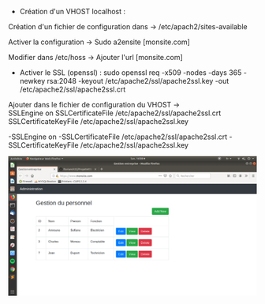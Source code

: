 
- Création d'un VHOST localhost : 

Création d'un fichier de configuration dans -> /etc/apach2/sites-available

Activer la configuration -> Sudo a2ensite [monsite.com]

Modifier dans /etc/hoss -> Ajouter l'url [monsite.com]


- Activer le SSL (openssl) : sudo openssl req -x509 -nodes -days 365 -newkey rsa:2048 -keyout /etc/apache2/ssl/apache2ssl.key -out /etc/apache2/ssl/apache2ssl.crt

Ajouter dans le fichier de configuration du VHOST ->  
SSLEngine on
SSLCertificateFile /etc/apache2/ssl/apache2ssl.crt
SSLCertificateKeyFile /etc/apache2/ssl/apache2ssl.key

-SSLEngine on
-SSLCertificateFile /etc/apache2/ssl/apache2ssl.crt
-SSLCertificateKeyFile /etc/apache2/ssl/apache2ssl.key

![alt text](https://github.com/florianch33/ProjetWEB/blob/master/css/site.png)










